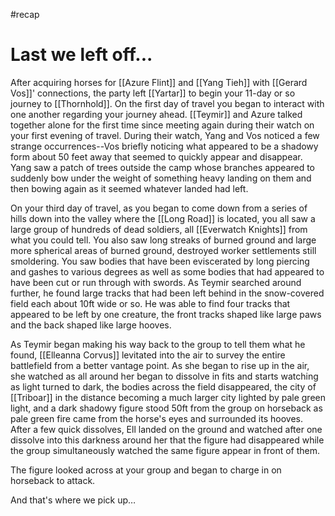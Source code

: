 #recap 
# Last we left off...
After acquiring horses for [[Azure Flint]] and [[Yang Tieh]] with [[Gerard Vos]]' connections, the party left [[Yartar]] to begin your 11-day or so journey to [[Thornhold]]. On the first day of travel you began to interact with one another regarding your journey ahead. [[Teymir]] and Azure talked together alone for the first time since meeting again during their watch on your first evening of travel. During their watch, Yang and Vos noticed a few strange occurrences--Vos briefly noticing what appeared to be a shadowy form about 50 feet away that seemed to quickly appear and disappear. Yang saw a patch of trees outside the camp whose branches appeared to suddenly bow under the weight of something heavy landing on them and then bowing again as it seemed whatever landed had left.

On your third day of travel, as you began to come down from a series of hills down into the valley where the [[Long Road]] is located, you all saw a large group of hundreds of dead soldiers, all [[Everwatch Knights]] from what you could tell. You also saw long streaks of burned ground and large more spherical areas of burned ground, destroyed worker settlements still smoldering. You saw bodies that have been eviscerated by long piercing and gashes to various degrees as well as some bodies that had appeared to have been cut or run through with swords. As Teymir searched around further, he found large tracks that had been left behind in the snow-covered field each about 10ft wide or so. He was able to find four tracks that appeared to be left by one creature, the front tracks shaped like large paws and the back shaped like large hooves.

As Teymir began making his way back to the group to tell them what he found, [[Elleanna Corvus]] levitated into the air to survey the entire battlefield from a better vantage point. As she began to rise up in the air, she watched as all around her began to dissolve in fits and starts watching as light turned to dark, the bodies across the field disappeared, the city of [[Triboar]] in the distance becoming a much larger city lighted by pale green light, and a dark shadowy figure stood 50ft from the group on horseback as pale green fire came from the horse's eyes and surrounded its hooves. After a few quick dissolves, Ell landed on the ground and watched after one dissolve into this darkness around her that the figure had disappeared while the group simultaneously watched the same figure appear in front of them.

The figure looked across at your group and began to charge in on horseback to attack.

And that's where we pick up…